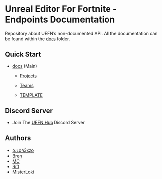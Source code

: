 # Unreal Editor For Fortnite - Endpoints Documentation

Repository about UEFN's non-documented API. All the documentation can be found within the [docs](https://github.com/djlorenzouasset/UEFN-EndpointsDocumentation/tree/main/docs) folder.


## Quick Start

- [docs](https://github.com/djlorenzouasset/UEFN-EndpointsDocumentation/tree/main/docs) (Main)

   - [Projects](https://github.com/djlorenzouasset/UEFN-EndpointsDocumentation/tree/main/docs/Projects)
   - [Teams](https://github.com/djlorenzouasset/UEFN-EndpointsDocumentation/tree/main/docs/Teams)

   - [TEMPLATE](https://github.com/djlorenzouasset/UEFN-EndpointsDocumentation/blob/main/docs/TEMPLATE.md)

## Discord Server
- Join The [UEFN Hub](https://discord.gg/uefnhub) Discord Server

## Authors

- [ᴅᴊʟᴏʀ3xᴢᴏ](https://github.com/djlorenzouasset)
- [Bren](https://github.com/bren2409)
- [MC](https://github.com/McMistrzYT)
- [Rift](https://github.com/RiftSTW)
- [MisterLoki](https://github.com/MisterLoki)

